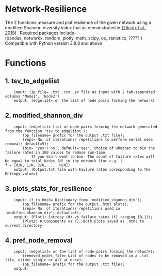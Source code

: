 # Network-Resilience
The 2 functions measure and plot resilience of the given network using a modified Shannon diversity index that as demonstrated in [(Zitnik et al., 2019)](https://github.com/Unmani199/Network-Resilience/files/11356259/Evolution_of_PPIN_across_tree_of_life.pdf)
. Required packages include-  
(pandas, networkx, random, plotly, math, scipy, os, statistics, ????? )   
Compatible with Python version 3.8.8 and above  

# Functions

## 1. tsv_to_edgeliist  
        input: (ip_file= .txt .csv .sv file as input with 2 tab-seperated columns 'Node1', 'Node2')  
        output: (edgelist= or the list of node pairs forming the network)  

## 2. modified_shannon_div  
        input: (edgelist= list of node pairs forming the network generated from the function 'tsv_to_edgeliist');  
            (op_filename= prefix for the output .txt file);  
            (reps= No. of iterations/ repetitions to perform serial node removal; default=5);  
            (bin= 'yes'/'no', default='yes'; choice of whether to bin the failure rates in 100 values to reduce run-time.  
                If you don't want to bin- The count of failure rates will be equal to total Nodes (N) in the network (for e.g. |                 f = [0/N, 1/N, 2/N, .... N/N])  
        output: (Output.txt file with Failure rates coresponding to the Entropy values)  

## 3. plots_stats_for_resilience  
        input: (f_to_Hmsh= Dictionary from 'modified_shannon_div');  
            (op_filename= prefix for the output .html plots);  
            (reps= No. of iterations/ repetitions used in 'modified_shannon_div'; default=5);  
        output: (Plot1: Entropy (H) vs failure rates (f) ranging [0,1]);  
            (Plot2: # Components vs F), Both plots saved as .html to current directory  

## 4. pref_node_removal
        input: (edgelist= or the list of node pairs forming the network);
            (removed_nodes_file= List of nodes to be removed in a .txt file, either single or all at once);
            (op_filename= prefix for the output .txt file);  
        output: 
